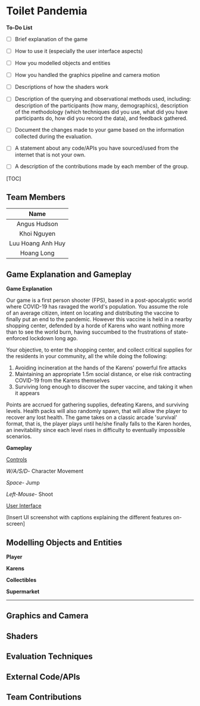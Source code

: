 # Toilet Pandemia

**To-Do List**

- [ ] Brief explanation of the game
- [ ] How to use it (especially the user interface aspects)
- [ ] How you modelled objects and entities
- [ ] How you handled the graphics pipeline and camera motion
- [ ] Descriptions of how the shaders work
- [ ] Description of the querying and observational methods used, including: description of the participants (how many, demographics), description of the methodology (which techniques did you use, what did you have participants do, how did you record the data), and feedback gathered.
- [ ] Document the changes made to your game based on the information collected during the evaluation.
- [ ] A statement about any code/APIs you have sourced/used from the internet that is not your own.
- [ ] A description of the contributions made by each member of the group.



[TOC]

## Team Members

| Name |
| :--:         |
| Angus Hudson |
| Khoi Nguyen |
| Luu Hoang Anh Huy |
| Hoang Long |

## Game Explanation and Gameplay
**Game Explanation**

Our game is a first person shooter (FPS), based in a post-apocalyptic world where COVID-19 has ravaged the world's population. You assume the role of an average citizen, intent on locating and distributing the vaccine to finally put an end to the pandemic. However this vaccine is held in a nearby shopping center, defended by a horde of Karens who want nothing more than to see the world burn, having succumbed to the frustrations of state-enforced lockdown long ago. 

Your objective, to enter the shopping center, and collect critical supplies for the residents in your community, all the while doing the following:

1. Avoiding incineration at the hands of the Karens' powerful fire attacks
2. Maintaining an appropriate 1.5m social distance, or else risk contracting COVID-19 from the Karens themselves
3. Surviving long enough to discover the super vaccine, and taking it when it appears

Points are accrued for gathering supplies, defeating Karens, and surviving levels. Health packs will also randomly spawn, that will allow the player to recover any lost health. The game takes on a classic arcade 'survival' format, that is, the player plays until he/she finally falls to the Karen hordes, an inevitability since each level rises in difficulty to eventually impossible scenarios.

**Gameplay**

<u>Controls</u>

*W/A/S/D*- Character Movement

*Space*- Jump

*Left-Mouse*- Shoot

<u>User Interface</u>

[Insert UI screenshot with captions explaining the different features on-screen]

## Modelling Objects and Entities

**Player**

**Karens**

**Collectibles**

**Supermarket**

****

## Graphics and Camera

## Shaders

## Evaluation Techniques

## External Code/APIs

## Team Contributions


